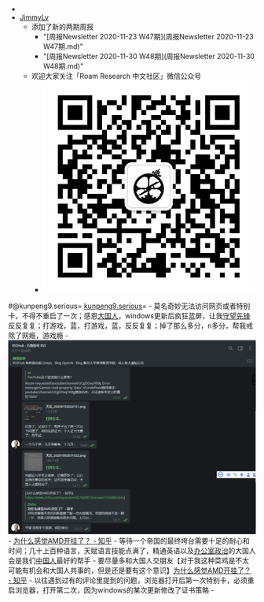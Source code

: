 - 
- [JimmyLv](JimmyLv.md)
    - 添加了新的两期周报
        - "[周报Newsletter 2020-11-23 W47期](周报Newsletter 2020-11-23 W47期.md)"
        - "[周报Newsletter 2020-11-30 W48期](周报Newsletter 2020-11-30 W48期.md)"
    - 欢迎大家关注「Roam Research 中文社区」微信公众号
        - ![](../images/tS2UdFU0Wo.png?)

#@kunpeng9.serious= [kunpeng9.serious](kunpeng9.serious.md)=
    - 莫名奇妙无法访问网页或者特别卡，不得不重启了一次；感恩[大国人](大国人.md)，windows更新后疯狂蓝屏，让我[守望先锋](守望先锋.md)反反复复；打游戏，蓝，打游戏，蓝，反反复复；掉了那么多分，n多分，帮我戒除了网瘾，游戏瘾
    - ![](https://raw.githubusercontent.com/kunpeng9/PicgoPicture2020-10-18/master/20201202151901.png)
    - [为什么感觉AMD开挂了？ - 知乎](https://www.zhihu.com/question/427829019/answer/1554865645)
    - 等待一个帝国的最终垮台需要十足的耐心和时间；几十上百种语言，天赋语言技能点满了，精通英语以及[办公室政治](办公室政治.md)的大国人会是我们[中国人](中国人.md)最好的帮手
    - 要尽量多和大国人交朋友【对于我这种菜鸡是不太可能有机会和大国人共事的，但是还是要有这个意识】[为什么感觉AMD开挂了？ - 知乎](https://www.zhihu.com/question/427829019/answer/1582677551)
    - 以往遇到过有的评论里提到的问题，浏览器打开后第一次特别卡，必须重启浏览器，打开第二次，因为windows的某次更新修改了证书策略
    - 
